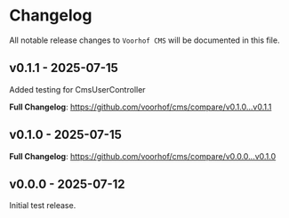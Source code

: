 # Changelog

All notable release changes to `Voorhof CMS` will be documented in this file.

## v0.1.1 - 2025-07-15

Added testing for CmsUserController

**Full Changelog**: https://github.com/voorhof/cms/compare/v0.1.0...v0.1.1

## v0.1.0 - 2025-07-15

**Full Changelog**: https://github.com/voorhof/cms/compare/v0.0.0...v0.1.0

## v0.0.0 - 2025-07-12

Initial test release.
